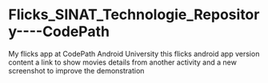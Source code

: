 # Flicks_SINAT_Technologie_Repository----CodePath
My flicks app at CodePath Android University
this flicks android app version content a link to show movies details from another activity
and a new screenshot to improve the demonstration
